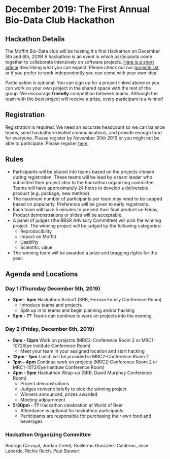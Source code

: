 # December 2019: The First Annual Bio-Data Club Hackathon

## Hackathon Details

The Moffitt Bio-Data club will be hosting it's first Hackathon on December 5th and 6th, 2019! A hackathon is an event in which participants come together to collaborate intensively on software projects. [Here is a short article](https://www.rasmussen.edu/degrees/technology/blog/what-is-a-hackathon/) describing what you can expect. Please check out our [projects list](https://github.com/pstew/biodataclub/blob/master/meetings/december_2019/Project_descriptions.md), or if you prefer to work independently you can come with your own idea.

Participation is optional. You can sign up for a project linked above or you can work on your own project in the shared space with the rest of the group. We encourage **friendly** competition between teams. Although the team with the best project will receive a prize, every participant is a winner! 

## Registration
Registration is required. We need an accurate headcount so we can balance teams, send hackathon-related communications, and provide enough food for everyone. Please register by November 30th 2019 or you might not be able to participate. Please register [here](https://forms.gle/84WHZRkcjfPeh4eg7).

## Rules
- Participants will be placed into teams based on the projects chosen during registration. These teams will be lead by a team leader who submitted their project idea to the hackathon organizing committee. Teams will have approximately 24 hours to develop a deliverable product (e.g. package, new method). 
- The maximum number of participants per team may need to be capped based on popularity. Preference will be given to early registrants.
- Each team will have 5 minutes to present their final product on Friday. Product demonstrations or slides will be acceptable.
- A panel of judges (the BBSR Advisory Committee) will pick the winning project. The winning project will be judged by the following categories:
  - Reproducibility
  - Impact on Moffitt
  - Usability
  - Scientific value
- The winning team will be awarded a prize and bragging rights for the year.

## Agenda and Locations

### Day 1 (Thursday December 5th, 2019)
- **3pm - 5pm** Hackathon Kickoff (SRB, Ferman Family Conference Room)
  - Introduce teams and projects
  - Split up in to teams and begin planning and/or hacking
- **5pm - ??** Teams can continue to work on projects into the evening

### Day 2 (Friday, December 6th, 2019)
- **9am - 12pm** Work on projects (MRC2-Conference Room 2 or MRC1-1072/Eye Institute Conference Room)
  - Meet your team in your assigned location and start hacking
- **12pm - 1pm** Lunch will be provided in MRC2-Conference Room 2
- **1pm - 4pm** Continue work on projects (MRC2-Conference Room 2 or MRC1-1072/Eye Institute Conference Room)
- **4pm - 5pm** Hackathon Wrap-up (SRB, David Murphey Conference Room)
  - Project demonstrations
  - Judges convene briefly to pick the winning project
  - Winners announced, prizes awarded
  - Meeting adjournment
- **5:30pm - ??** Hackathon celebration at World of Beer
  - Attendance is optional for hackathon participants
  - Participants are responsible for purchasing their own food and beverages

### Hackathon Organizing Committee
Rodrigo Carvajal, Jordan Creed, Guillermo Gonzalez-Calderon, Jose Laborde, Richie Reich, Paul Stewart

